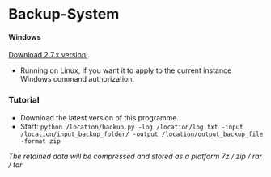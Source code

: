 # Backup-System
#### Windows
 [Download 2.7.x version!](https://www.python.org/downloads/).
* Running on Linux, if you want it to apply to the current instance Windows command authorization.
### Tutorial
* Download the latest version of this programme.
* Start: `python /location/backup.py -log /location/log.txt -input /location/input_backup_folder/ -output /location/output_backup_file -format zip`

*The retained data will be compressed and stored as a platform 7z / zip / rar / tar*
